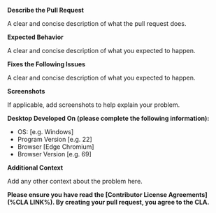 **Describe the Pull Request**

A clear and concise description of what the pull request does.

**Expected Behavior**

A clear and concise description of what you expected to happen.

**Fixes the Following Issues**

A clear and concise description of what you expected to happen.

**Screenshots**

If applicable, add screenshots to help explain your problem.

**Desktop Developed On (please complete the following information):**

- OS: [e.g. Windows]
- Program Version [e.g. 22]
- Browser [Edge Chromium]
- Browser Version [e.g. 69]

**Additional Context**

Add any other context about the problem here.

**Please ensure you have read the [Contributor License Agreements](%CLA LINK%). By creating your pull request, you agree to the CLA.**
